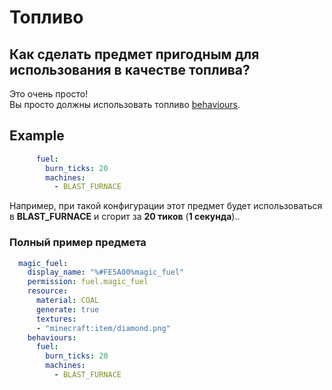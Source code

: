# Топливо

## Как сделать предмет пригодным для использования в качестве топлива?

Это очень просто!\
Вы просто должны использовать топливо [behaviours](../item-properties/behaviours.md).

## Example

```yaml
      fuel: 
        burn_ticks: 20
        machines:
          - BLAST_FURNACE
```

Например, при такой конфигурации этот предмет будет использоваться в **BLAST\_FURNACE** и сгорит за **20 тиков** (**1 секунда**)..&#x20;

### Полный пример предмета

```yaml
  magic_fuel:
    display_name: "%#FE5A00%magic_fuel"
    permission: fuel.magic_fuel
    resource:
      material: COAL
      generate: true
      textures:
      - "minecraft:item/diamond.png"
    behaviours:
      fuel: 
        burn_ticks: 20
        machines:
          - BLAST_FURNACE
```
